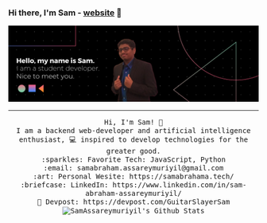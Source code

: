 ### Hi there, I'm Sam - [website] 👋
<img src="https://raw.githubusercontent.com/SamAssareymuriyil/SamAssareymuriyil/master/samBanner.png?token=ALNAGJ7SXG3MW5YD2BFFAL3ANRR2Q"/>
 <hr></hr>
<p align="center">
  <samp>
    Hi, I'm Sam! 👋 <br>
    I am a backend web-developer and artificial intelligence enthusiast, 💻 inspired to develop technologies for the greater good. <br>
    :sparkles: Favorite Tech: JavaScript, Python <br
    :notebook: I’m currently learning React and improving my knowledge of JS <br>
    :email:	samabraham.assareymuriyil@gmail.com <br>
    :art: Personal Wesite: https://samabrahama.tech/ <br>
    :briefcase: LinkedIn: https://www.linkedin.com/in/sam-abraham-assareymuriyil/ <br>
    🧳 Devpost: https://devpost.com/GuitarSlayerSam <br>
   <img align="center" alt="SamAssareymuriyil's Github Stats" src="https://github-readme-stats.codestackr.vercel.app/api?username=SamAssareymuriyil&show_icons=true&hide_border=true" />
  </samp>
</p>

[website]: https://samabrahama.tech/
